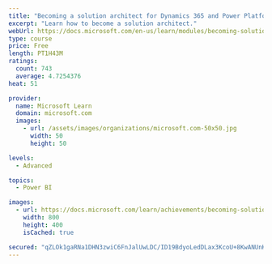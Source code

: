 ```yaml
---
title: "Becoming a solution architect for Dynamics 365 and Power Platform"
excerpt: "Learn how to become a solution architect."
webUrl: https://docs.microsoft.com/en-us/learn/modules/becoming-solution-architect/
type: course
price: Free
length: PT1H43M
ratings:
  count: 743
  average: 4.7254376
heat: 51

provider:
  name: Microsoft Learn
  domain: microsoft.com
  images:
    - url: /assets/images/organizations/microsoft.com-50x50.jpg
      width: 50
      height: 50

levels:
  - Advanced

topics:
  - Power BI

images:
  - url: https://docs.microsoft.com/learn/achievements/becoming-solution-architect-social.png
    width: 800
    height: 400
    isCached: true

secured: "qZLOk1gaRNa1DHN3zwiC6FnJalUwLDC/ID19BdyoLedDLax3KcoU+8KwANUnKKEApkFRrv9eURru4mjZGhuzRoq2z9e16u0NB15nDwmu2NeCA39uIpLcWWqj4Z7FlH1Sv9DdB23ZPPpjs2rycpnI8efW+h0zZFpk9oLRxMMT0JItBZLXsv64AuGZJEWjHHjA7MuJcGmD9CihEHwSwb4I3L9np7KMkbXqCMzKk3Zg509fNmhzQe66YXmFIy5gff/iv//GpxpAJ3sDsk9amX/DI5BoAuJBK/DEUHNQKPSYzeO293Izwo+SJmSXfJIGZOqWXreUN83pNvPlyvMwV0TuVgdZRjE2Lk3eCyX/URrVofHQb04IvzEcC/l8ypgcIIQaIlZDB7JfdSnXwJhJWeznBz1qIXZwQGUlypFf9dl2M5E=;o6adaiL9aowEPVvX0psg0w=="
---
```


